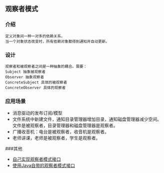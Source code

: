 ## 观察者模式
### 介绍
```
定义对象间一种一对多的依赖关系，
当一个对象状态改变时，所有依赖对象都得到通知并自动更新。
```
### 设计
```
观察者和被观察者之间是一种抽象的耦合。需要：
Subject 抽象被观察者
Observer 抽象观察者
ConcreteSubject 具体的被观察者
ConcreteObserver 具体的观察者
```
### 应用场景
* 消息驱动的发布订阅/模型
* 文件系统中新建文件，通知目录管理器增加目录，通知磁盘管理器减少空间。文件是被观察者，目录管理器和磁盘管理器是观察者。
* 广播收音机：电台是被观察者，收音机是观察者。
* 老师讲课，老师是被观察者，学生是观察者。

###其他
- [自己实现观察者模式接口](../../src/main/dev/designpattern/observer/myObserver)
- [使用Java自带的观察者模式接口](../../src/main/dev/designpattern/observer/javaObserver)